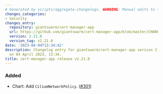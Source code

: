 ```yaml
---
# Generated by scripts/aggregate-changelogs. WARNING: Manual edits to this files will be overwritten.
changes_categories:
- Security
changes_entry:
  repository: giantswarm/cert-manager-app
  url: https://github.com/giantswarm/cert-manager-app/blob/master/CHANGELOG.md#2210---2023-04-04
  version: 2.21.0
  version_tag: v2.21.0
date: '2023-04-04T13:34:42'
description: Changelog entry for giantswarm/cert-manager-app version 2.21.0, published
  on 04 April 2023, 13:34.
title: cert-manager-app release v2.21.0
---
```


### Added
- Chart: Add `CiliumNetworkPolicy`. ([#301](https://github.com/giantswarm/cert-manager-app/pull/301))
